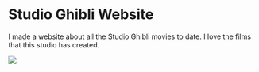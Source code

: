 # Studio Ghibli Website

I made a website about all the Studio Ghibli movies to date.
I love the films that this studio has created.

![](https://github.com/hu-jeff/studio-ghibli-site/blob/main/preview.gif)